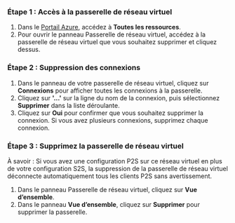 ### <a name="step-1-navigate-to-the-virtual-network-gateway"></a>Étape 1 : Accès à la passerelle de réseau virtuel

1. Dans le [Portail Azure](https://portal.azure.com), accédez à **Toutes les ressources**. 
2. Pour ouvrir le panneau Passerelle de réseau virtuel, accédez à la passerelle de réseau virtuel que vous souhaitez supprimer et cliquez dessus.

### <a name="step-2-delete-connections"></a>Étape 2 : Suppression des connexions

1. Dans le panneau de votre passerelle de réseau virtuel, cliquez sur **Connexions** pour afficher toutes les connexions à la passerelle.
2. Cliquez sur **'...'** sur la ligne du nom de la connexion, puis sélectionnez **Supprimer** dans la liste déroulante.
3. Cliquez sur **Oui** pour confirmer que vous souhaitez supprimer la connexion. Si vous avez plusieurs connexions, supprimez chaque connexion.

### <a name="step-3-delete-the-virtual-network-gateway"></a>Étape 3 : Supprimez la passerelle de réseau virtuel

À savoir : Si vous avez une configuration P2S sur ce réseau virtuel en plus de votre configuration S2S, la suppression de la passerelle de réseau virtuel déconnecte automatiquement tous les clients P2S sans avertissement.

1. Dans le panneau Passerelle de réseau virtuel, cliquez sur **Vue d’ensemble**.
2. Dans le panneau **Vue d’ensemble**, cliquez sur **Supprimer** pour supprimer la passerelle.
